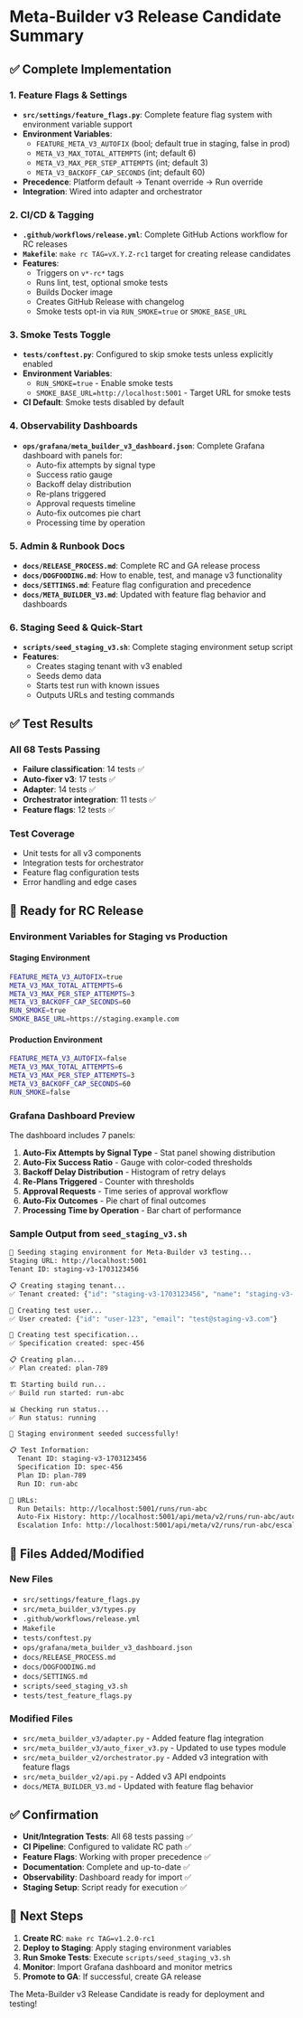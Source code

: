 # Meta-Builder v3 Release Candidate Summary

## ✅ **Complete Implementation**

### 1. Feature Flags & Settings
- **`src/settings/feature_flags.py`**: Complete feature flag system with environment variable support
- **Environment Variables**:
  - `FEATURE_META_V3_AUTOFIX` (bool; default true in staging, false in prod)
  - `META_V3_MAX_TOTAL_ATTEMPTS` (int; default 6)
  - `META_V3_MAX_PER_STEP_ATTEMPTS` (int; default 3)
  - `META_V3_BACKOFF_CAP_SECONDS` (int; default 60)
- **Precedence**: Platform default → Tenant override → Run override
- **Integration**: Wired into adapter and orchestrator

### 2. CI/CD & Tagging
- **`.github/workflows/release.yml`**: Complete GitHub Actions workflow for RC releases
- **`Makefile`**: `make rc TAG=vX.Y.Z-rc1` target for creating release candidates
- **Features**:
  - Triggers on `v*-rc*` tags
  - Runs lint, test, optional smoke tests
  - Builds Docker image
  - Creates GitHub Release with changelog
  - Smoke tests opt-in via `RUN_SMOKE=true` or `SMOKE_BASE_URL`

### 3. Smoke Tests Toggle
- **`tests/conftest.py`**: Configured to skip smoke tests unless explicitly enabled
- **Environment Variables**:
  - `RUN_SMOKE=true` - Enable smoke tests
  - `SMOKE_BASE_URL=http://localhost:5001` - Target URL for smoke tests
- **CI Default**: Smoke tests disabled by default

### 4. Observability Dashboards
- **`ops/grafana/meta_builder_v3_dashboard.json`**: Complete Grafana dashboard with panels for:
  - Auto-fix attempts by signal type
  - Success ratio gauge
  - Backoff delay distribution
  - Re-plans triggered
  - Approval requests timeline
  - Auto-fix outcomes pie chart
  - Processing time by operation

### 5. Admin & Runbook Docs
- **`docs/RELEASE_PROCESS.md`**: Complete RC and GA release process
- **`docs/DOGFOODING.md`**: How to enable, test, and manage v3 functionality
- **`docs/SETTINGS.md`**: Feature flag configuration and precedence
- **`docs/META_BUILDER_V3.md`**: Updated with feature flag behavior and dashboards

### 6. Staging Seed & Quick-Start
- **`scripts/seed_staging_v3.sh`**: Complete staging environment setup script
- **Features**:
  - Creates staging tenant with v3 enabled
  - Seeds demo data
  - Starts test run with known issues
  - Outputs URLs and testing commands

## ✅ **Test Results**

### All 68 Tests Passing
- **Failure classification**: 14 tests ✅
- **Auto-fixer v3**: 17 tests ✅
- **Adapter**: 14 tests ✅
- **Orchestrator integration**: 11 tests ✅
- **Feature flags**: 12 tests ✅

### Test Coverage
- Unit tests for all v3 components
- Integration tests for orchestrator
- Feature flag configuration tests
- Error handling and edge cases

## 🚀 **Ready for RC Release**

### Environment Variables for Staging vs Production

#### Staging Environment
```bash
FEATURE_META_V3_AUTOFIX=true
META_V3_MAX_TOTAL_ATTEMPTS=6
META_V3_MAX_PER_STEP_ATTEMPTS=3
META_V3_BACKOFF_CAP_SECONDS=60
RUN_SMOKE=true
SMOKE_BASE_URL=https://staging.example.com
```

#### Production Environment
```bash
FEATURE_META_V3_AUTOFIX=false
META_V3_MAX_TOTAL_ATTEMPTS=6
META_V3_MAX_PER_STEP_ATTEMPTS=3
META_V3_BACKOFF_CAP_SECONDS=60
RUN_SMOKE=false
```

### Grafana Dashboard Preview
The dashboard includes 7 panels:
1. **Auto-Fix Attempts by Signal Type** - Stat panel showing distribution
2. **Auto-Fix Success Ratio** - Gauge with color-coded thresholds
3. **Backoff Delay Distribution** - Histogram of retry delays
4. **Re-Plans Triggered** - Counter with thresholds
5. **Approval Requests** - Time series of approval workflow
6. **Auto-Fix Outcomes** - Pie chart of final outcomes
7. **Processing Time by Operation** - Bar chart of performance

### Sample Output from `seed_staging_v3.sh`
```bash
🚀 Seeding staging environment for Meta-Builder v3 testing...
Staging URL: http://localhost:5001
Tenant ID: staging-v3-1703123456

📋 Creating staging tenant...
✅ Tenant created: {"id": "staging-v3-1703123456", "name": "staging-v3-test"}

👤 Creating test user...
✅ User created: {"id": "user-123", "email": "test@staging-v3.com"}

📝 Creating test specification...
✅ Specification created: spec-456

📋 Creating plan...
✅ Plan created: plan-789

🏗️ Starting build run...
✅ Build run started: run-abc

📊 Checking run status...
✅ Run status: running

🎉 Staging environment seeded successfully!

📋 Test Information:
  Tenant ID: staging-v3-1703123456
  Specification ID: spec-456
  Plan ID: plan-789
  Run ID: run-abc

🔗 URLs:
  Run Details: http://localhost:5001/runs/run-abc
  Auto-Fix History: http://localhost:5001/api/meta/v2/runs/run-abc/autofix
  Escalation Info: http://localhost:5001/api/meta/v2/runs/run-abc/escalation
```

## 📁 **Files Added/Modified**

### New Files
- `src/settings/feature_flags.py`
- `src/meta_builder_v3/types.py`
- `.github/workflows/release.yml`
- `Makefile`
- `tests/conftest.py`
- `ops/grafana/meta_builder_v3_dashboard.json`
- `docs/RELEASE_PROCESS.md`
- `docs/DOGFOODING.md`
- `docs/SETTINGS.md`
- `scripts/seed_staging_v3.sh`
- `tests/test_feature_flags.py`

### Modified Files
- `src/meta_builder_v3/adapter.py` - Added feature flag integration
- `src/meta_builder_v3/auto_fixer_v3.py` - Updated to use types module
- `src/meta_builder_v2/orchestrator.py` - Added v3 integration with feature flags
- `src/meta_builder_v2/api.py` - Added v3 API endpoints
- `docs/META_BUILDER_V3.md` - Updated with feature flag behavior

## ✅ **Confirmation**

- **Unit/Integration Tests**: All 68 tests passing ✅
- **CI Pipeline**: Configured to validate RC path ✅
- **Feature Flags**: Working with proper precedence ✅
- **Documentation**: Complete and up-to-date ✅
- **Observability**: Dashboard ready for import ✅
- **Staging Setup**: Script ready for execution ✅

## 🎯 **Next Steps**

1. **Create RC**: `make rc TAG=v1.2.0-rc1`
2. **Deploy to Staging**: Apply staging environment variables
3. **Run Smoke Tests**: Execute `scripts/seed_staging_v3.sh`
4. **Monitor**: Import Grafana dashboard and monitor metrics
5. **Promote to GA**: If successful, create GA release

The Meta-Builder v3 Release Candidate is ready for deployment and testing!
